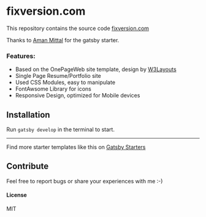 # fixversion.com

This repository contains the source code [fixversion.com](http://fixversion.com)

Thanks to [Aman Mittal](https://github.com/amandeepmittal/gatsby-starter-ceevee) for the gatsby starter.


### Features:

* Based on the OnePageWeb site template, design by [W3Layouts](https://www.w3layouts.com/)
* Single Page Resume/Portfolio site
* Used CSS Modules, easy to manipulate
* FontAwsome Library for icons
* Responsive Design, optimized for Mobile devices

## Installation


Run `gatsby develop` in the terminal to start.


---

Find more starter templates like this on [Gatsby Starters](https://www.gatsbyjs.org/docs/gatsby-starters/)

## Contribute

Feel free to report bugs or share your experiences with me :-)

#### License

MIT

